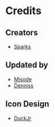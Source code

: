 # Credits

## Creators
- [Sparks](https://twitter.com/SelcouthSparks)

## Updated by
- [Misode](https://twitter.com/misode_)
- [Denniss](https://twitter.com/Dennis2p_)

## Icon Design
- [DuckJr](https://twitter.com/DuckJr94)
